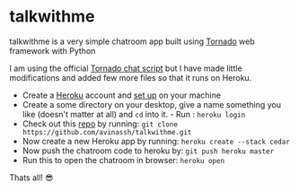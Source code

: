 talkwithme
==========

talkwithme is a very simple chatroom app built using [Tornado](tornadoweb.org) web framework with Python

I am using the official [Tornado chat script](https://github.com/facebook/tornado/tree/master/demos/chat) but I have made little modifications and added few more files so that it runs on Heroku. 

 - Create a [Heroku](https://id.heroku.com/signup) account and [set up](https://devcenter.heroku.com/articles/quickstart) on your machine
 -  Create a some directory on your desktop, give a name something you like (doesn't matter at all) and `cd` into it.  - Run : 
        `heroku login` 
 - Check out this [repo](https://github.com/avinassh/talkwithme) by running: 
        `git clone https://github.com/avinassh/talkwithme.git`
 - Now create a new Heroku app by running: `heroku create --stack cedar`
 - Now push the chatroom code to heroku by: `git push heroku master` 
 - Run this to open the chatroom in browser: `heroku open`

Thats all! :sunglasses:
